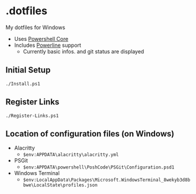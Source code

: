 # .dotfiles

My dotfiles for Windows

* Uses [Powershell Core](https://github.com/powershell/powershell)
* Includes [Powerline](https://github.com/Jaykul/PowerLine) support
  * Currently basic infos. and git status are displayed

## Initial Setup 

`./Install.ps1`

## Register Links 

`./Register-Links.ps1`

## Location of configuration files (on Windows)

* Alacritty
  * `$env:APPDATA\alacritty\alacritty.yml`
* PSGit
  * `$env:APPDATA\powershell\PoshCode\PSGit\Configuration.psd1`
* Windows Terminal
  * `$env:LocalAppData\Packages\Microsoft.WindowsTerminal_8wekyb3d8bbwe\LocalState\profiles.json`
